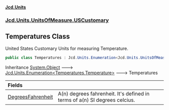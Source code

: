 #### [Jcd.Units](index.md 'index')
### [Jcd.Units.UnitsOfMeasure.USCustomary](Jcd.Units.UnitsOfMeasure.USCustomary.md 'Jcd.Units.UnitsOfMeasure.USCustomary')

## Temperatures Class

United States Customary Units for measuring Temperature.

```csharp
public class Temperatures : Jcd.Units.Enumeration<Jcd.Units.UnitsOfMeasure.USCustomary.Temperatures, Jcd.Units.UnitTypes.Temperature>
```

Inheritance [System.Object](https://docs.microsoft.com/en-us/dotnet/api/System.Object 'System.Object') &#129106; [Jcd.Units.Enumeration&lt;](Jcd.Units.Enumeration_TEnumeration,T_.md 'Jcd.Units.Enumeration<TEnumeration,T>')[Temperatures](Jcd.Units.UnitsOfMeasure.USCustomary.Temperatures.md 'Jcd.Units.UnitsOfMeasure.USCustomary.Temperatures')[,](Jcd.Units.Enumeration_TEnumeration,T_.md 'Jcd.Units.Enumeration<TEnumeration,T>')[Temperature](Jcd.Units.UnitTypes.Temperature.md 'Jcd.Units.UnitTypes.Temperature')[&gt;](Jcd.Units.Enumeration_TEnumeration,T_.md 'Jcd.Units.Enumeration<TEnumeration,T>') &#129106; Temperatures

| Fields | |
| :--- | :--- |
| [DegreesFahrenheit](Jcd.Units.UnitsOfMeasure.USCustomary.Temperatures.DegreesFahrenheit.md 'Jcd.Units.UnitsOfMeasure.USCustomary.Temperatures.DegreesFahrenheit') | A(n) degrees fahrenheit. It's defined in terms of a(n) SI degrees celcius. |
